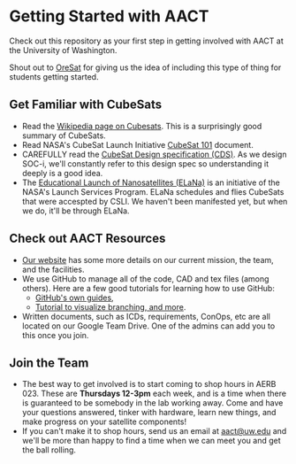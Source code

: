 # Getting Started with AACT
Check out this repository as your first step in getting involved with AACT at the University of Washington. 

Shout out to [OreSat](http://oresat.org/) for giving us the idea of including this type of thing for students getting started. 

## Get Familiar with CubeSats
 - Read the [Wikipedia page on Cubesats](https://en.wikipedia.org/wiki/CubeSat). This is a surprisingly good summary of CubeSats.
 - Read NASA's CubeSat Launch Initiative [CubeSat 101](https://www.nasa.gov/content/cubesat-launch-initiative-resources) document.
 - CAREFULLY read the [CubeSat Design specification (CDS)](https://static1.squarespace.com/static/5418c831e4b0fa4ecac1bacd/t/56e9b62337013b6c063a655a/1458157095454/cds_rev13_final2.pdf). As we design SOC-i, we'll constantly refer to this design spec so understanding it deeply is a good idea.
 - The [Educational Launch of Nanosatellites (ELaNa)](https://www.nasa.gov/mission_pages/smallsats/elana/index.html) is an initiative of the NASA's Launch Services Program. ELaNa schedules and flies CubeSats that were accespted by CSLI. We haven't been manifested yet, but when we do, it'll be through ELaNa.

## Check out AACT Resources
 - [Our website](aact.space) has some more details on our current mission, the team, and the facilities.
 - We use GitHub to manage all of the code, CAD and tex files (among others). Here are a few good tutorials for learning how to use GitHub:
   - [GitHub's own guides](https://guides.github.com/),
   - [Tutorial to visualize branching, and more](https://learngitbranching.js.org/).
 - Written documents, such as ICDs, requirements, ConOps, etc are all located on our Google Team Drive. One of the admins can add you to this once you join.

## Join the Team
 - The best way to get involved is to start coming to shop hours in AERB 023. These are **Thursdays 12-3pm** each week, and is a time when there is guaranteed to be somebody in the lab working away. Come and have your questions answered, tinker with hardware, learn new things, and make progress on your satellite components!
 - If you can't make it to shop hours, send us an email at aact@uw.edu and we'll be more than happy to find a time when we can meet you and get the ball rolling.
